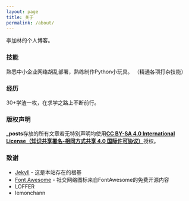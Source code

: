 ```yaml
---
layout: page
title: 关于
permalink: /about/
---
```


李加林的个人博客。

### 技能

熟悉中小企业网络胡乱部署，熟练制作Python小玩具。
（精通各项打杂技能）

### 经历

30+学渣一枚，在求学之路上不断前行。

### 版权声明

**_posts**存放的所有文章若无特别声明均使用[**CC BY-SA 4.0 International License（知识共享署名-相同方式共享 4.0 国际许可协议）**](http://creativecommons.org/licenses/by-sa/4.0/)授权。


###  致谢

* [Jekyll](https://github.com/jekyll/jekyll) - 这是本站存在的根基
* [Font Awesome](<https://fontawesome.com/>) - 社交网络图标来自FontAwesome的免费开源内容
* LOFFER 
* lemonchann